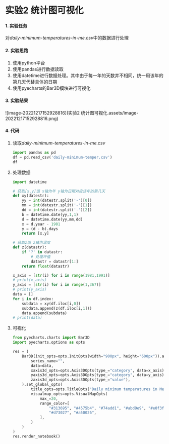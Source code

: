 # 实验2 统计图可视化

#### 1. 实验任务

对*daily-minimum-temperatures-in-me.csv*中的数据进行处理

#### 2. 实验思路

1. 使用python平台
2. 使用pandas进行数据读取
3. 使用datetime进行数据处理。其中由于每一年的天数并不相同，统一用该年的第几天代替具体的日期
4. 使用pyecharts的Bar3D模块进行可视化

#### 3. 实验结果

![image-20221217152928816](实验2 统计图可视化.assets/image-20221217152928816.png)

#### 4. 代码

1. 读取*daily-minimum-temperatures-in-me.csv*

    ``` python
    import pandas as pd
    df = pd.read_csv('daily-minimum-temper.csv')
    df
    ```

2. 处理数据

    ``` python
    import datetime
    
    # 获取[x,y]值 x轴为年 y轴为日期对应该年的第几天
    def xy(datestr):
        yy = int(datestr.split('-')[0])
        mm = int(datestr.split('-')[1])
        dd = int(datestr.split('-')[2])
        b = datetime.date(yy,1,1)
        d = datetime.date(yy,mm,dd)
        x = d.year - 1981
        y = (d - b).days
        return [x,y]
    
    # 获取z值 z轴为温度
    def z(datastr):
        if '?' in datastr:
            # 处理坏值
            datastr = datastr[1:]
        return float(datastr)
    
    x_axis = [str(i) for i in range(1981,1991)]
    # print(x_axis)
    y_axis = [str(i) for i in range(1,367)]
    # print(y_axis)
    data = []
    for i in df.index:
        subdata = xy(df.iloc[i,0])
        subdata.append(z(df.iloc[i,1]))
        data.append(subdata)
    # print(data)
    ```

3. 可视化

    ```python
    from pyecharts.charts import Bar3D
    import pyecharts.options as opts
    
    res = (
        Bar3D(init_opts=opts.InitOpts(width="900px", height="600px")).add(
            series_name="",
            data=data,
            xaxis3d_opts=opts.Axis3DOpts(type_="category", data=x_axis),
            yaxis3d_opts=opts.Axis3DOpts(type_="category", data=y_axis),
            zaxis3d_opts=opts.Axis3DOpts(type_="value"),
        ).set_global_opts(
            title_opts=opts.TitleOpts("Daily minimum temperatures in Melbourne, Australia, 1981-1990"),
            visualmap_opts=opts.VisualMapOpts(
                max_=20,
                range_color=[
                    "#313695", "#4575b4", "#74add1", "#abd9e9", "#e0f3f8", "#ffffbf", "#fee090", "#fdae61", "#f46d43",
                    "#d73027", "#a50026",
                ],
            )
        )
    )
    res.render_notebook()
    ```

    